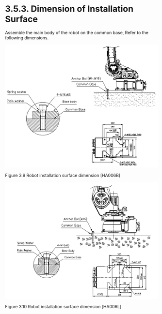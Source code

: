 ﻿# 3.5.3. Dimension of Installation Surface

Assemble the main body of the robot on the common base, Refer to the following dimensions.

![](../../_assets/그림_3.9_로봇_설치면_치수.png)

Figure 3.9 Robot installation surface dimension [HA006B]

![](../../_assets/그림_3.10_로봇_설치면_치수.png)

Figure 3.10 Robot installation surface dimension [HA006L]
